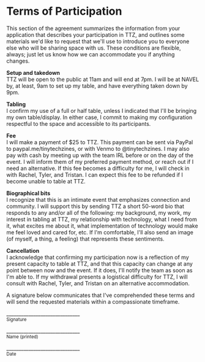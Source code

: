 # Terms of Participation
This section of the agreement summarizes the information from your application that describes your participation in TTZ, and outlines some materials we'd like to request that we'll use to introduce you to everyone else who will be sharing space with us. These conditions are flexible, always; just let us know how we can accommodate you if anything changes.

**Setup and takedown**  
TTZ will be open to the public at 11am and will end at 7pm. I will be at NAVEL by, at least, 9am to set up my table, and have everything taken down by 9pm.

**Tabling**  
I confirm my use of a full or half table, unless I indicated that I'll be bringing my own table/display. In either case, I commit to making my configuration respectful to the space and accessible to its participants.

**Fee**  
I will make a payment of $25 to TTZ. This payment can be sent via PayPal to paypal.me/tinytechzines, or with Venmo to @tinytechzines. I may also pay with cash by meeting up with the team IRL before or on the day of the event. I will inform them of my preferred payment method, or reach out if I need an alternative. If this fee becomes a difficulty for me, I will check in with Rachel, Tyler, and Tristan. I can expect this fee to be refunded if I become unable to table at TTZ.

**Biographical bits**  
I recognize that this is an intimate event that emphasizes connection and community. I will support this by sending TTZ a short 50-word bio that responds to any and/or all of the following: my background, my work, my interest in tabling at TTZ, my relationship with technology, what I need from it, what excites me about it, what implementation of technology would make me feel loved and cared for, etc. If I'm comfortable, I'll also send an image (of myself, a thing, a feeling) that represents these sentiments.

**Cancellation**  
I acknowledge that confirming my participation now is a reflection of my present capacity to table at TTZ, and that this capacity can change at any point between now and the event. If it does, I'll notify the team as soon as I'm able to. If my withdrawal presents a logistical difficulty for TTZ, I will consult with Rachel, Tyler, and Tristan on an alternative accommodation.

A signature below communicates that I've comprehended these terms and will send the requested materials within a compassionate timeframe.

\______________________________  
<sup>Signature</sup>

\______________________________  
<sup>Name (printed)</sup>

\______________________________  
<sup>Date</sup>

